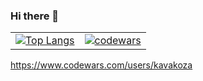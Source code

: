 ### Hi there 👋

<!--
**kavakoza/kavakoza** is a ✨ _special_ ✨ repository because its `README.md` (this file) appears on your GitHub profile.

Here are some ideas to get you started:

- 🔭 I’m currently working on ...
- 🌱 I’m currently learning ...
- 👯 I’m looking to collaborate on ...
- 🤔 I’m looking for help with ...
- 💬 Ask me about ...
- 📫 How to reach me: ...
- 😄 Pronouns: ...
- ⚡ Fun fact: ...
-->
<table center>
  <tr>
    <td>
        <a href="#">
      <img src="https://github-readme-stats.vercel.app/api/top-langs/?username=kavakoza&theme=transparent" alt="Top Langs">
    </a>
    </td>
    <td>
         <a href="https://www.codewars.com/users/PythonisTiko">
      <img src="https://www.codewars.com/users/kavakoza/badges/large" alt="codewars">
    </a><br>
    </td>
  </tr>
</table>

https://www.codewars.com/users/kavakoza
